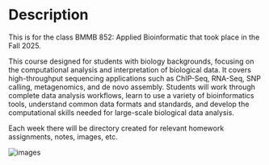 # Description
This is for the class BMMB 852: Applied Bioinformatic that took place in the Fall 2025. 

This course designed for students with biology backgrounds, focusing on the computational analysis and interpretation of biological data. It covers high-throughput sequencing applications such as ChIP-Seq, RNA-Seq, SNP calling, metagenomics, and de novo assembly. Students will work through complete data analysis workflows, learn to use a variety of bioinformatics tools, understand common data formats and standards, and develop the computational skills needed for large-scale biological data analysis.

Each week there will be directory created for relevant homework assignments, notes, images, etc. 

![images](https://github.com/user-attachments/assets/9d440007-b455-411b-8793-53c777d87e96)
